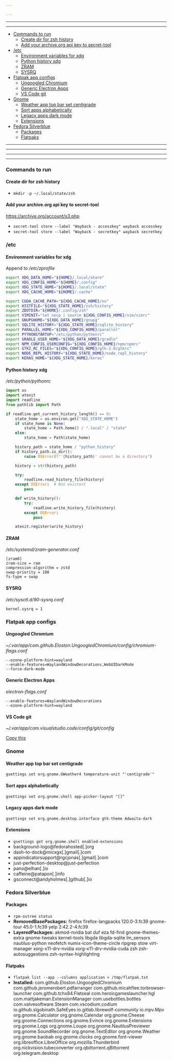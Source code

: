 ```yaml
---

---
```


---

---

- [Commands to run](#commands-to-run)
  * [Create dir for zsh history](#create-dir-for-zsh-history)
  * [Add your archive.org api key to secret-tool](#add-your-archiveorg-api-key-to-secret-tool)
- [/etc](#-etc)
  * [Environment variables for xdg](#environment-variables-for-xdg)
  * [Python history xdg](#python-history-xdg)
  * [ZRAM](#zram)
  * [SYSRQ](#sysrq)
- [Flatpak app configs](#flatpak-app-configs)
  * [Ungoogled Chromium](#ungoogled-chromium)
  * [Generic Electron Apps](#generic-electron-apps)
  * [VS Code git](#vs-code-git)
- [Gnome](#gnome)
  * [Weather app top bar set centigrade](#weather-app-top-bar-set-centigrade)
  * [Sort apps alphabetically](#sort-apps-alphabetically)
  * [Legacy apps dark mode](#legacy-apps-dark-mode)
  * [Extensions](#extensions)
- [Fedora Silverblue](#fedora-silverblue)
  * [Packages](#packages)
  * [Flatpaks](#flatpaks)

---

---

---

---

### Commands to run

#### Create dir for zsh history

- `mkdir -p ~/.local/state/zsh`

#### Add your archive.org api key to secret-tool

https://archive.org/account/s3.php

- `secret-tool store --label "Wayback - accesskey" wayback accesskey`
- `secret-tool store --label "Wayback - secretkey" wayback secretkey`

### /etc

#### Environment variables for xdg

Append to */etc/zprofile*
```bash
export XDG_DATA_HOME="${HOME}/.local/share"
export XDG_CONFIG_HOME="${HOME}/.config"
export XDG_STATE_HOME="${HOME}/.local/state"
export XDG_CACHE_HOME="${HOME}/.cache"

export CUDA_CACHE_PATH="${XDG_CACHE_HOME}/nv"
export HISTFILE="${XDG_STATE_HOME}/zsh/history"
export ZDOTDIR="${HOME}/.config/zsh"
export VIMINIT="set nocp | source ${XDG_CONFIG_HOME}/vim/vimrc"
export GNUPGHOME="${XDG_DATA_HOME}/gnupg"
export SQLITE_HISTORY="${XDG_STATE_HOME}/sqlite_history"
export PARALLEL_HOME="${XDG_CONFIG_HOME}/parallel"
export PYTHONSTARTUP="/etc/python/pythonrc"
export GRADLE_USER_HOME="${XDG_DATA_HOME}/gradle"
export NPM_CONFIG_USERCONFIG="${XDG_CONFIG_HOME}/npm/npmrc"
export GTK2_RC_FILES="${XDG_CONFIG_HOME}/gtk-2.0/gtkrc"
export NODE_REPL_HISTORY="${XDG_STATE_HOME}/node_repl_history"
export KERAS_HOME="${XDG_STATE_HOME}/keras"
```

#### Python history xdg 

*/etc/python/pythonrc*
```python
import os
import atexit
import readline
from pathlib import Path

if readline.get_current_history_length() == 0:
    state_home = os.environ.get("XDG_STATE_HOME")
    if state_home is None:
        state_home = Path.home() / ".local" / "state"
    else:
        state_home = Path(state_home)

    history_path = state_home / "python_history"
    if history_path.is_dir():
        raise OSError(f"'{history_path}' cannot be a directory")

    history = str(history_path)

    try:
        readline.read_history_file(history)
    except OSError:  # Non existent
        pass

    def write_history():
        try:
            readline.write_history_file(history)
        except OSError:
            pass

    atexit.register(write_history)
```

#### ZRAM

*/etc/systemd/zram-generator.conf*
```
[zram0]
zram-size = ram
compression-algorithm = zstd
swap-priority = 100
fs-type = swap
```

#### SYSRQ

*/etc/sysctl.d/90-sysrq.conf*
```
kernel.sysrq = 1
```


### Flatpak app configs

#### Ungoogled Chromium

*~/.var/app/com.github.Eloston.UngoogledChromium/config/chromium-flags.conf*
```
--ozone-platform-hint=wayland
--enable-features=WaylandWindowDecorations,WebUIDarkMode 
--force-dark-mode
```

#### Generic Electron Apps

*electron-flags.conf*
```
--enable-features=WaylandWindowDecorations
--ozone-platform-hint=wayland
```

#### VS Code git

*~/.var/app/com.visualstudio.code/config/git/config*

[Copy this](git/.config/git/config)

### Gnome

#### Weather app top bar set centigrade

```
gsettings set org.gnome.GWeather4 temperature-unit "'centigrade'"
```

#### Sort apps alphabetically

```
gsettings set org.gnome.shell app-picker-layout "[]"
```

#### Legacy apps dark mode

```
gsettings set org.gnome.desktop.interface gtk-theme Adwaita-dark
```

#### Extensions

- `gsettings get org.gnome.shell enabled-extensions`
- background-logo@fedorahosted[.]org
- dash-to-dock@micxgx[.]gmail[.]com
- appindicatorsupport@rgcjonas[.]gmail[.]com
- just-perfection-desktop@just-perfection
- pano@elhan[.]io
- caffeine@patapon[.]info
- gsconnect@andyholmes[.]github[.]io

### Fedora Silverblue

#### Packages

- `rpm-ostree status`
- **RemovedBasePackages:** firefox firefox-langpacks 120.0-3.fc39 gnome-tour 45.0-1.fc39 yelp 2:42.2-4.fc39
- **LayeredPackages:** akmod-nvidia bat duf eza fd-find gnome-themes-extra gnome-tweaks kernel-tools libgda libgda-sqlite lm_sensors nautilus-python neofetch numix-icon-theme-circle ripgrep stow virt-manager xorg-x11-drv-nvidia xorg-x11-drv-nvidia-cuda zsh zsh-autosuggestions zsh-syntax-highlighting

#### Flatpaks

- `flatpak list --app --columns application > /tmp/flatpak.txt`
- **Installed:** com.github.Eloston.UngoogledChromium com.github.jeromerobert.pdfarranger com.github.micahflee.torbrowser-launcher com.github.tchx84.Flatseal com.heroicgameslauncher.hgl com.mattjakeman.ExtensionManager com.usebottles.bottles com.valvesoftware.Steam com.vscodium.codium io.github.slgobinath.SafeEyes io.gitlab.librewolf-community io.mpv.Mpv org.gnome.Calculator org.gnome.Calendar org.gnome.Cheese org.gnome.Connections org.gnome.Evince org.gnome.Extensions org.gnome.Logs org.gnome.Loupe org.gnome.NautilusPreviewer org.gnome.SoundRecorder org.gnome.TextEditor org.gnome.Weather org.gnome.baobab org.gnome.clocks org.gnome.font-viewer org.libreoffice.LibreOffice org.mozilla.Thunderbird org.nickvision.tubeconverter org.qbittorrent.qBittorrent org.telegram.desktop
